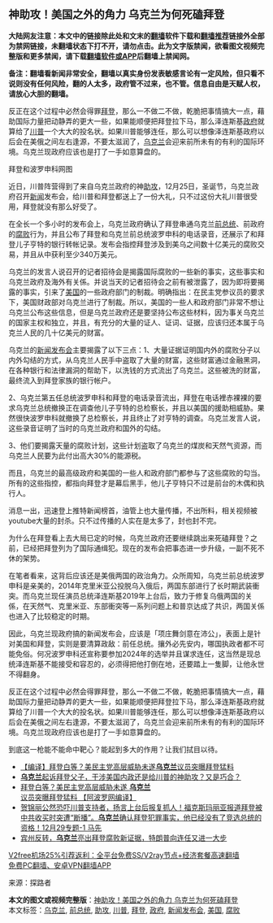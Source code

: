  <h2>神助攻！美国之外的角力 乌克兰为何死磕拜登</h2> <p class="notice"><b>大陆网友注意：本文中的链接除此处和文末的<a href="https://github.com/bannedbook/fanqiang" >翻墙</a>软件下载和<a href="https://github.com/killgcd/justmysocks/blob/master/README.md">翻墙推荐</a>链接外全部为禁网链接，未翻墙状态下打不开，请勿点击。此为文字版禁闻，欲看图文视频完整版和更多禁闻，请下载<a href="https://github.com/bannedbook/fanqiang">翻墙软件或APP</a>后翻墙上禁闻网。</p><p>备注：翻墙看新闻非常安全，翻墙以真实身份发表敏感言论有一定风险，但只看不说则没有任何风险，翻的人太多，政府管不过来，也不管。信息自由是天赋人权，请放心大胆的翻墙。</b></p>  <div class="entry"> <p id="summary">反正在这个过程中必然会得罪<a href="https://www.bannedbook.org/bnews/tag/%e6%8b%9c%e7%99%bb/" class="st_tag internal_tag" rel="tag" title="标签 拜登 下的日志">拜登</a>，那么一不做二不做，乾脆把事情搞大一点，藉助国际力量把动静弄的更大一些，如果能顺便把拜登拉下马，那么泽连斯基<a href="https://www.bannedbook.org/bnews/tag/%e6%94%bf%e5%ba%9c/" class="st_tag internal_tag" rel="tag" title="标签 政府 下的日志">政府</a>就算给了<a href="https://www.bannedbook.org/bnews/tag/%e5%b7%9d%e6%99%ae/" class="st_tag internal_tag" rel="tag" title="标签 川普 下的日志">川普</a>一个大大的投名状。如果川普能够连任，那么可以想像泽连斯基政府以后会在美俄之间左右逢源，不要太滋润了，<a href="https://www.bannedbook.org/bnews/tag/%e4%b9%8c%e5%85%8b%e5%85%b0/" class="st_tag internal_tag" rel="tag" title="标签 乌克兰 下的日志">乌克兰</a>会迎来前所未有的有利的国际环境。乌克兰现政府应该也是打了一手如意算盘的。</p> <p id="conimg">拜登和波罗申科网图</p> <p>近日，川普阵营得到了来自乌克兰政府的神<a href="https://www.bannedbook.org/bnews/tag/%E5%8A%A9%E6%94%BB/" class="st_tag internal_tag" rel="tag" title="标签 助攻 下的日志">助攻</a>，12月25日，圣诞节，乌克兰政府召开<span class='wp_keywordlink_affiliate'><a href="https://www.bannedbook.org/" title="新闻">新闻</a></span>发布会，给川普和拜登都送上了一份大礼，只不过这份大礼川普很受用，拜登就没有那么好受了。</p> <p>在全长一个多小时的发布会上，乌克兰政府确认了拜登串通乌克兰<a href="https://www.bannedbook.org/bnews/tag/%e5%89%8d%e6%80%bb%e7%bb%9f/" class="st_tag internal_tag" rel="tag" title="标签 前总统 下的日志">前总统</a>、前政府的<a href="https://www.bannedbook.org/bnews/tag/%e8%85%90%e8%b4%a5/" class="st_tag internal_tag" rel="tag" title="标签 腐败 下的日志">腐败</a>行为，并且公布了拜登和乌克兰前总统波罗申科的电话录音，还展示了和拜登儿子亨特的银行转帐记录。发布会指控拜登涉及到美乌之间数十亿美元的腐败交易，并且从中获利至少340万美元。</p>  <p>乌克兰的发言人说召开的记者招待会是揭露国际腐败的一些新的事实，这些事实和乌克兰政府及海外有关係。并说当天的记者招待会之前有被泄露了，因为即将要揭露的事实，引来了<a href="https://www.bannedbook.org/bnews/tag/%e7%be%8e%e5%9b%bd/" class="st_tag internal_tag" rel="tag" title="标签 美国 下的日志">美国</a>的一些政府部门的制裁。明确指出：在民主党参议员的要求下，美国财政部对乌克兰进行了制裁。所以，美国的一些人和政府部门非常不想让乌克兰公布这些信息，但是乌克兰政府还是要坚持公布这些材料，因为事关乌克兰的国家主权和独立，并且，有充分的大量的证人、证词、证据，应该归还本属于乌克兰人民的几十亿美元的财富。</p> <p>乌克兰的<a href="https://www.bannedbook.org/bnews/tag/%E6%96%B0%E9%97%BB%E5%8F%91%E5%B8%83%E4%BC%9A/" class="st_tag internal_tag" rel="tag" title="标签 新闻发布会 下的日志">新闻发布会</a>主要揭露了以下三点：1、大量证据证明国内外的腐败分子以内外勾结的方式，从乌克兰人民手中盗取了大量的财富，这些财富通过金融黑洞，在各种银行和法律漏洞的帮助下，以洗钱的方式流出了乌克兰。这些被洗的财富，最终流入到拜登家族的银行帐户。</p> <p>2、乌克兰第五任总统波罗申科和拜登的电话录音流出，拜登在电话裡赤裸裸的要求乌克兰总统撤换正在调查他儿子亨特的总检察长，并且以美国的援助相威胁。果然很快波罗申科就撤换了总检察长，并且终止了对亨特的调查。乌克兰发言人说，这些录音证明了当时的乌克兰政府和国外的勾结。</p> <p>3、他们要揭露天量的腐败计划，这些计划盗取了乌克兰的煤炭和天然气资源，而乌克兰人民要为此付出高大30%的能源税。</p>  <p>而且，乌克兰的最高级政府和美国的一些人和政府部门都参与了这些腐败的勾当。所有的这些指控，都指向拜登才是幕后黑手，他儿子亨特只不过是前台的木偶和执行人。</p> <p>消息一出，迅速登上推特新闻榜首，油管上也大量传播，不出所料，相关视频被youtube大量的封杀。只不过传播的人实在是太多了，封也封不完。</p> <p>为什么在拜登看上去大局已定的时候，乌克兰政府还要继续跳出来死磕拜登？之前，已经把拜登列为了国际通缉犯。现在的发布会把事态进一步升级，一副不死不休的架势。</p> <p>在笔者看来，这背后应该还是美俄两国的政治角力。众所周知，乌克兰前总统波罗申科是亲美的，2014年克里米亚公投脱乌入俄后，两国东部进行了长时期武装衝突。而乌克兰现任演员总统泽连斯基2019年上台后，致力于修复乌俄两国的关係，在天然气、克里米亚、东部衝突等一系列问题上和普京达成了共识，两国关係也进入了比较稳定的时期。</p>  <p>因此，乌克兰现政府搞的新闻发布会，应该是「项庄舞剑意在沛公」，表面上是针对美国和拜登，实则是要清算政敌：前任总统。攘外必先安内，哪国执政者都不可能免俗。何况波罗申科还宣称要参加2024年的选举并且谋求连任，这当然是现总统泽连斯基不能接受和容忍的，必须得把他打倒在地，还要踏上一隻脚，让他永世不得翻身。</p> <p>反正在这个过程中必然会得罪拜登，那么一不做二不做，乾脆把事情搞大一点，藉助国际力量把动静弄的更大一些，如果能顺便把拜登拉下马，那么泽连斯基政府就算给了川普一个大大的投名状。如果川普能够连任，那么可以想像泽连斯基政府以后会在美俄之间左右逢源，不要太滋润了，乌克兰会迎来前所未有的有利的国际环境。乌克兰现政府应该也是打了一手如意算盘的。</p> <p>到底这一枪能不能命中靶心？能起到多大的作用？让我们拭目以待。</p> <ul class='op-related-articles' title='相关阅读'> <li><a href='https://www.bannedbook.org/bnews/bannedvideo/20201230/1457610.html' target='_blank'>【编译】拜登白等？美民主党高层威胁未遂<b>乌克兰</b>议员突曝拜登猛料</a></li> <li><a href='https://www.bannedbook.org/bnews/bannedvideo/20201230/1457596.html' target='_blank'><b>乌克兰</b>起诉拜登父子，干涉美国内政还是给川普的神助攻？又是巧合？</a></li> <li><a href='https://www.bannedbook.org/bnews/topimagenews/20201230/1457573.html' target='_blank'>拜登白等？美民主党高层威胁未遂 <b>乌克兰</b>议员突曝拜登猛料 【阿波罗网编译】</a></li> <li><a href='https://www.bannedbook.org/bnews/bannedvideo/20201229/1457323.html' target='_blank'>贺锦丽公然恐吓川普支持者，扬言上台后报复抓人！福克斯玛丽亚报道拜登被中共收买时突遭“断播”。<b>乌克兰</b>确认拜登犯罪事实，他已经没有了竞选总统的资格！12月29专题-1 马先</a></li> <li><a href='https://www.bannedbook.org/bnews/worldnews/usa/20201229/1457170.html' target='_blank'>宾州反转，<b>乌克兰</b>亮出拜登腐败新证据，特朗普向连任又进一大步</a></li> </ul> <p class="texttj"> <a href="https://www.bannedbook.org/forum23/topic22702.html" target="_blank">V2free机场25%引荐返利：全平台免费SS/V2ray节点+经济套餐高速翻墙</a><br/> <a href="https://github.com/bannedbook/fanqiang/wiki/%E7%A6%81%E9%97%BB%E7%BD%91%E5%AE%89%E5%8D%93%E7%BF%BB%E5%A2%99%E6%96%B0%E9%97%BBAPP" target="_blank">免费PC翻墙、安卓VPN翻墙APP</a></p><p> 来源：探路者 </p> <a name='sharetosocial'></a>       <div><b>本文的图文或视频完整版</b>：<a href='https://www.bannedbook.org/bnews/comments/20201230/1457660.html'>神助攻！美国之外的角力 乌克兰为何死磕拜登</a></div>  </div><!--END ENTRY--> <div class="postfooter"> <div>本文标签：<a href="https://www.bannedbook.org/bnews/tag/%e4%b9%8c%e5%85%8b%e5%85%b0/" rel="tag">乌克兰</a>, <a href="https://www.bannedbook.org/bnews/tag/%e5%89%8d%e6%80%bb%e7%bb%9f/" rel="tag">前总统</a>, <a href="https://www.bannedbook.org/bnews/tag/%E5%8A%A9%E6%94%BB/" rel="tag">助攻</a>, <a href="https://www.bannedbook.org/bnews/tag/%e5%b7%9d%e6%99%ae/" rel="tag">川普</a>, <a href="https://www.bannedbook.org/bnews/tag/%e6%8b%9c%e7%99%bb/" rel="tag">拜登</a>, <a href="https://www.bannedbook.org/bnews/tag/%e6%94%bf%e5%ba%9c/" rel="tag">政府</a>, <a href="https://www.bannedbook.org/bnews/tag/%E6%96%B0%E9%97%BB%E5%8F%91%E5%B8%83%E4%BC%9A/" rel="tag">新闻发布会</a>, <a href="https://www.bannedbook.org/bnews/tag/%e7%be%8e%e5%9b%bd/" rel="tag">美国</a>, <a href="https://www.bannedbook.org/bnews/tag/%e8%85%90%e8%b4%a5/" rel="tag">腐败</a></div>  </div><!--END POSTFOOTER--> 